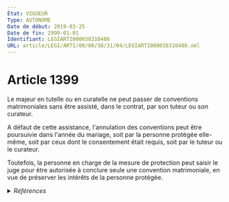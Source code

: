 ```yaml
---
État: VIGUEUR
Type: AUTONOME
Date de début: 2019-03-25
Date de fin: 2999-01-01
Identifiant: LEGIARTI000038310488
URL: article/LEGI/ARTI/00/00/38/31/04/LEGIARTI000038310488.xml
---
```


<h1>Article 1399</h1>

Le majeur en tutelle ou en curatelle ne peut passer de conventions matrimoniales
sans être assisté, dans le contrat, par son tuteur ou son curateur.<br />

A défaut de cette assistance, l'annulation des conventions peut être poursuivie
dans l'année du mariage, soit par la personne protégée elle-même, soit par ceux
dont le consentement était requis, soit par le tuteur ou le curateur.<br />

Toutefois, la personne en charge de la mesure de protection peut saisir le juge
pour être autorisée à conclure seule une convention matrimoniale, en vue de
préserver les intérêts de la personne protégée.


<details>
  <summary><em>Références</em></summary>

  <h2>Articles faisant référence à l'article</h2>
  
  <ul>
    <li>
      <a href="https://legal.tricoteuses.fr//redirection/LEGIARTI000038262760?vers=git&vers=legifrance">LOI n° 2019-222 du 23 mars 2019 de programmation 2018-2022 et de réforme pour la justice - article 10 ENTIEREMENT_MODIF</a> MODIFIE source
    </li>
  </ul>
  
  <h2>Références faites par l'article</h2>
  
  <ul>
    <li>
      1965-07-13 CODIFICATION source <a href="https://legal.tricoteuses.fr//redirection/JORFTEXT000000503950?vers=git&vers=legifrance">Loi n°65-570 du 13 juillet 1965 PORTANT REFORME DES REGIMES MATRIMONIAUX</a>
    </li>
    <li>
      2019-03-23 MODIFIE cible <a href="https://legal.tricoteuses.fr//redirection/LEGIARTI000038262760?vers=git&vers=legifrance">LOI n° 2019-222 du 23 mars 2019 de programmation 2018-2022 et de réforme pour la justice - article 10 ENTIEREMENT_MODIF</a>
    </li>
  </ul>
</details>
